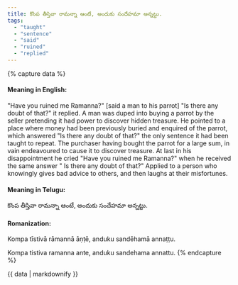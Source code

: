 ```yaml
---
title: కొంప తీస్తివా రామన్నా ఆంటే, అందుకు సందేహమా అన్నట్టు.
tags:
  - "taught"
  - "sentence"
  - "said"
  - "ruined"
  - "replied"
---
```


{% capture data %}
#### Meaning in English:
"Have you ruined me Ramanna?" [said a man to his parrot] "Is there any doubt of that?" it replied.
A man was duped into buying a parrot by the seller pretending it had power to discover hidden treasure. He pointed to a place where money had been previously buried and enquired of the parrot, which answered "Is there any doubt of that?" the only sentence it had been taught to repeat. The purchaser having bought the parrot for a large sum, in vain endeavoured to cause it to discover treasure. At last in his disappointment he cried "Have you ruined me Ramanna?" when he received the same answer " Is there any doubt of that?"
Applied to a person who knowingly gives bad advice to others, and then laughs at their misfortunes.

#### Meaning in Telugu:
కొంప తీస్తివా రామన్నా ఆంటే, అందుకు సందేహమా అన్నట్టు.

#### Romanization:
Kompa tīstivā rāmannā āṇṭē, anduku sandēhamā annaṭṭu.

Kompa tistiva ramanna ante, anduku sandehama annattu.
{% endcapture %}

{{ data | markdownify }}


